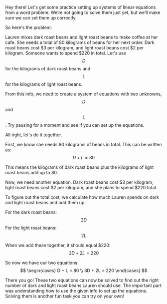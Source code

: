 Hey there! Let's get some practice setting up systems of linear equations from a word problem. We’re not going to solve them just yet, but we’ll make sure we can set them up correctly.

So here's the problem:

Lauren mixes dark roast beans and light roast beans to make coffee at her cafe. She needs a total of 80 kilograms of beans for her next order. Dark roast beans cost $3 per kilogram, and light roast beans cost $2 per kilogram. Someone wants to spend $220 in total. Let's use $$D$$ for the kilograms of dark roast beans and $$L$$ for the kilograms of light roast beans.

From this info, we need to create a system of equations with two unknowns, $$D$$ and $$L$$. Try pausing for a moment and see if you can set up the equations.

All right, let's do it together. 

First, we know she needs 80 kilograms of beans in total. This can be written as:
$$
D + L = 80
$$

This means the kilograms of dark roast beans plus the kilograms of light roast beans add up to 80.

Now, we need another equation. Dark roast beans cost $3 per kilogram, light roast beans cost $2 per kilogram, and she plans to spend $220 total. 

To figure out the total cost, we calculate how much Lauren spends on dark and light roast beans and add them up:

For the dark roast beans:
$$
3D
$$
For the light roast beans:
$$
2L
$$

When we add these together, it should equal $220:
$$
3D + 2L = 220
$$

So now we have our two equations:
$$
\begin{cases}
    D + L = 80 \\
    3D + 2L = 220
\end{cases}
$$

There you go! These two equations can now be solved to find out the right number of dark and light roast beans Lauren should use. The important part was understanding how to use the given info to set up the equations. Solving them is another fun task you can try on your own!